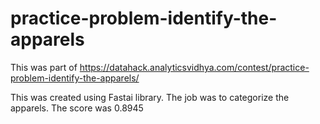 # practice-problem-identify-the-apparels

This was part of https://datahack.analyticsvidhya.com/contest/practice-problem-identify-the-apparels/

This was created using Fastai library.  The job was to categorize the apparels.  The score was 0.8945  
